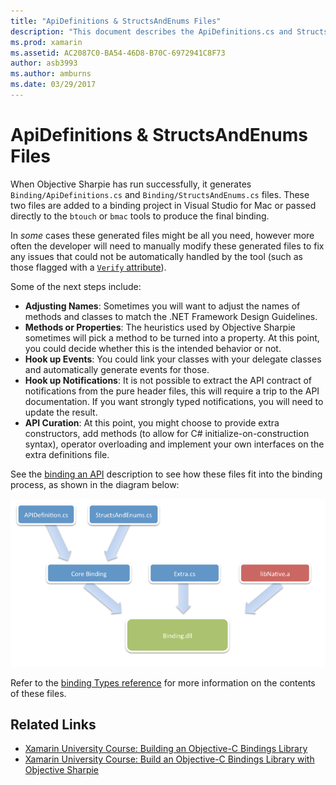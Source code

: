 ```yaml
---
title: "ApiDefinitions & StructsAndEnums Files"
description: "This document describes the ApiDefinitions.cs and StructsAndEnums.cs files that Objective Sharpie generates. These files are then used to access the Objective-C code from C#."
ms.prod: xamarin
ms.assetid: AC2087C0-BA54-46D8-B70C-6972941C8F73
author: asb3993
ms.author: amburns
ms.date: 03/29/2017
---
```


# ApiDefinitions & StructsAndEnums Files

When Objective Sharpie has run successfully, it generates
`Binding/ApiDefinitions.cs` and `Binding/StructsAndEnums.cs` files.
These two files are added to a binding project in Visual Studio for Mac
or passed directly to the `btouch` or `bmac` tools to produce the final binding.

In *some* cases these generated files might be all you need, however more often
the developer will need to manually modify these generated files
to fix any issues that could not be automatically handled by the tool
(such as those flagged with a [`Verify` attribute](~/cross-platform/macios/binding/objective-sharpie/platform/verify.md)).

Some of the next steps include:

- **Adjusting Names**: Sometimes you will want to adjust the names of methods and classes to match the .NET Framework Design Guidelines.
- **Methods or Properties**: The heuristics used by Objective Sharpie sometimes will pick a method to be turned into a property. At this point, you could decide whether this is the intended behavior or not.
- **Hook up Events**: You could link your classes with your delegate classes and automatically generate events for those.
- **Hook up Notifications**: It is not possible to extract the API contract of notifications from the pure header files, this will require a trip to the API documentation. If you want strongly typed notifications, you will need to update the result.
- **API Curation**: At this point, you might choose to provide extra constructors, add methods (to allow for C# initialize-on-construction syntax), operator overloading and implement your own interfaces on the extra definitions file.

See the [binding an API](~/cross-platform/macios/binding/objective-c-libraries.md)
description to see how these files fit into the binding process, as shown in the diagram below:

![](apidefinitions-structsandenums-images/binding-flowchart.png "The binding process is shown in this diagram")

Refer to the [binding Types reference](~/cross-platform/macios/binding/binding-types-reference.md)
for more information on the contents of these files.

## Related Links

- [Xamarin University Course: Building an Objective-C Bindings Library](https://university.xamarin.com/classes/track/all#building-an-objective-c-bindings-library)
- [Xamarin University Course: Build an Objective-C Bindings Library with Objective Sharpie](https://university.xamarin.com/classes/track/all#build-an-objective-c-bindings-library-with-objective-sharpie)

